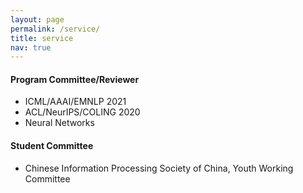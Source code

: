 ```yaml
---
layout: page
permalink: /service/
title: service
nav: true
---
```


#### Program Committee/Reviewer
- ICML/AAAI/EMNLP 2021
- ACL/NeurIPS/COLING 2020
- Neural Networks

#### Student Committee
- Chinese Information Processing Society of China, Youth Working Committee
